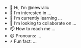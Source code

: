 - 👋 Hi, I’m @newralic
- 👀 I’m interested in ...
- 🌱 I’m currently learning ...
- 💞️ I’m looking to collaborate on ...
- 📫 How to reach me ...
- 😄 Pronouns: ...
- ⚡ Fun fact: ...

<!---
newralic/newralic is a ✨ special ✨ repository because its `README.md` (this file) appears on your GitHub profile.
You can click the Preview link to take a look at your changes.
--->
